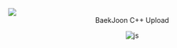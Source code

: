<img src="https://capsule-render.vercel.app/api?type=waving&color=BDBDC8&height=150&section=header" />
<div align="center">
 BaekJoon C++ Upload
 
  ![js](https://img.shields.io/badge/C%2B%2B-00599C?style=for-the-badge&logo=c%2B%2B&logoColor=white)
</div>

